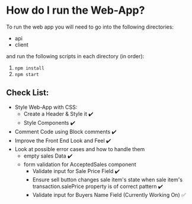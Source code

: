 # How do I run the Web-App?
To run the web app you will need to go into the following directories:
- api
- client

and run the following scripts in each directory (in order):

1. `npm install`
2. `npm start`

## Check List:
- Style Web-App with CSS:
  - Create a Header & Style it :heavy_check_mark:
  - Style Components :heavy_check_mark:
- Comment Code using Block comments :heavy_check_mark:
- Improve the Front End Look and Feel :heavy_check_mark:
- Look at possible error cases and how to handle them
  - empty sales Data :heavy_check_mark:
  - form validation for AcceptedSales component
    - Validate input for Sale Price Field :heavy_check_mark:
    - Ensure sell button changes sale item's state when sale item's transaction.salePrice property is of correct pattern :heavy_check_mark:
    - Validate input for Buyers Name Field (Currently Working On) :white_check_mark:

